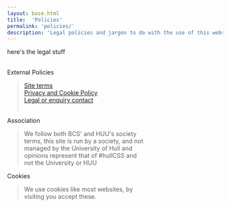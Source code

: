 ```yaml
---
layout: base.html
title:  'Policies'
permalink: 'policies/'
description: 'Legal policies and jargon to do with the use of this website, hullcss.org, not a particularly compelling read'
---
```


<span class="bigtext-slogan-thing">here's the legal stuff</span>

<div class="grid-containter">
<br>

<div class="grid-33 mobile-grid-100">
<div class="card mb-2" style="max-width: 20rem;">
  <div class="card-header white">External Policies</div>
  <div class="card-body text-secondary">
<blockquote class="blockquote blockquotesmall">
<a href="http://www.hull.ac.uk/Legal/Terms-and-conditions.aspx">Site terms</a>
<br>
<a href="http://www.hull.ac.uk/Legal/Privacy-and-cookies.aspx">Privacy and Cookie Policy</a>
<br>
<a href="/contact">Legal or enquiry contact</a>
<br><br>
</blockquote>

</div>
</div></div></div>

<div class="grid-33 mobile-grid-100">
<div class="card mb-2" style="max-width: 20rem;">
  <div class="card-header white">Association</div>
  <div class="card-body text-secondary">
<blockquote class="blockquote blockquotesmall">
We follow both BCS' and HUU's society terms, this site is run by a society, and not managed by the University of Hull and opinions represent that of #hullCSS and not the University or HUU
</blockquote>

</div>
</div></div>


<div class="grid-33 mobile-grid-100">
<div class="card mb-2" style="max-width: 20rem;">
  <div class="card-header white">Cookies</div>
  <div class="card-body text-secondary">
<blockquote class="blockquote blockquotesmall">
We use cookies like most websites, by visiting you accept these.
</blockquote>

</div>
</div></div>
